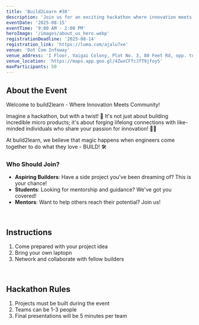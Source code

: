```yaml
---
title: 'Build2Learn #30'
description: 'Join us for an exciting hackathon where innovation meets community!'
eventDate: '2025-08-15'
eventTime: '9:00 AM - 2:00 PM'
heroImage: '/images/about_us_hero.webp'
registrationDeadline: '2025-08-14'
registration_link: 'https://luma.com/ajalu7xe'
venue: 'Dot Com Infoway'
venue_address: 'I Floor, Vaigai Colony, Plot No. 3, 80 Feet Rd, opp. to Ambika Theatre, Anna Nagar, Madurai, Tamil Nadu 625020'
venue_location: '​https://maps.app.goo.gl/4ZwxCFfcJfT9jfoy5'
maxParticipants: 50
---
```


## About the Event

Welcome to build2learn - Where Innovation Meets Community!

Imagine a hackathon, but with a twist! 🤔 It's not just about building incredible micro products; it's about forging lifelong connections with like-minded individuals who share your passion for innovation! 🤝💡

At build2learn, we believe that magic happens when engineers come together to do what they love - BUILD! 🛠

### Who Should Join?

- **Aspiring Builders**: Have a side project you've been dreaming of? This is your chance!
- **Students**: Looking for mentorship and guidance? We've got you covered!
- **Mentors**: Want to help others reach their potential? Join us!

<br />

## Instructions

1. Come prepared with your project idea
2. Bring your own laptopn
3. Network and collaborate with fellow builders

<br />

## Hackathon Rules

1. Projects must be built during the event
2. Teams can be 1-3 people
3. Final presentations will be 5 minutes per team

